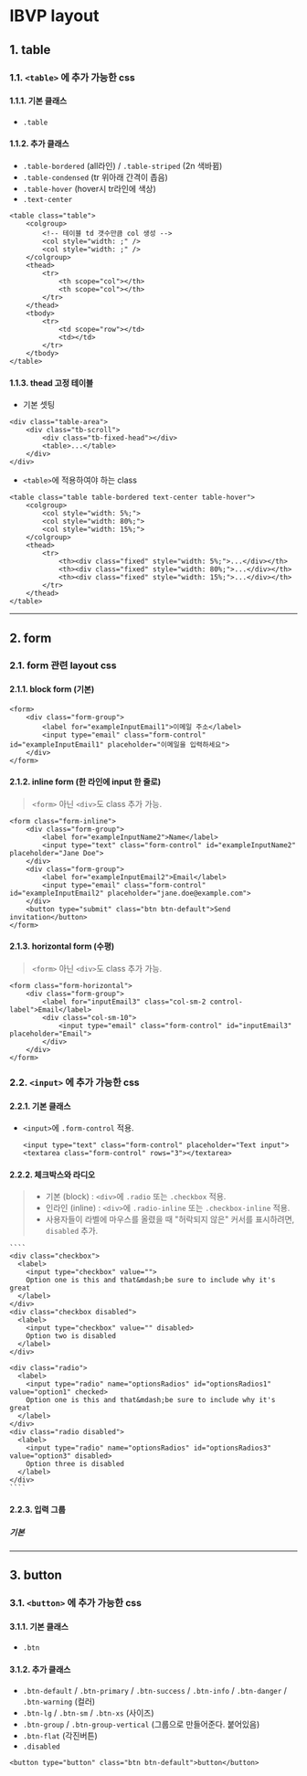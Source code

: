 # IBVP layout

## 1. table
### 1.1. ````<table>```` 에 추가 가능한 css
#### 1.1.1. 기본 클래스
- ````.table````

#### 1.1.2. 추가 클래스
- ````.table-bordered```` (all라인) / ````.table-striped```` (2n 색바뀜)
- ````.table-condensed```` (tr 위아래 간격이 좁음)
- ````.table-hover```` (hover시 tr라인에 색상)
- ````.text-center````

````
<table class="table">
    <colgroup>
        <!-- 테이블 td 갯수만큼 col 생성 -->
        <col style="width: ;" />
        <col style="width: ;" />
    </colgroup>
    <thead>
        <tr>
            <th scope="col"></th>
            <th scope="col"></th>
        </tr>
    </thead>
    <tbody>
        <tr>
            <td scope="row"></td>
            <td></td>
        </tr>
    </tbody>
</table>
````

#### 1.1.3. thead 고정 테이블 
- 기본 셋팅
````
<div class="table-area">
    <div class="tb-scroll">
        <div class="tb-fixed-head"></div>
        <table>...</table>
    </div>
</div>
````

- ````<table>````에 적용하여야 하는 class 
````
<table class="table table-bordered text-center table-hover">
    <colgroup>
        <col style="width: 5%;">
        <col style="width: 80%;">
        <col style="width: 15%;">
    </colgroup>
    <thead>
        <tr>
            <th><div class="fixed" style="width: 5%;">...</div></th>
            <th><div class="fixed" style="width: 80%;">...</div></th>
            <th><div class="fixed" style="width: 15%;">...</div></th>
        </tr>
    </thead>
</table>
````

****
## 2. form
### 2.1. form 관련 layout css
#### 2.1.1. block form (기본)

````
<form>
    <div class="form-group">
        <label for="exampleInputEmail1">이메일 주소</label>
        <input type="email" class="form-control" id="exampleInputEmail1" placeholder="이메일을 입력하세요">
    </div>
</form>
````

#### 2.1.2. inline form (한 라인에 input 한 줄로)
>   ````<form>```` 아닌 ````<div>````도 class 추가 가능.

````
<form class="form-inline">
    <div class="form-group">
        <label for="exampleInputName2">Name</label>
        <input type="text" class="form-control" id="exampleInputName2" placeholder="Jane Doe">
    </div>
    <div class="form-group">
        <label for="exampleInputEmail2">Email</label>
        <input type="email" class="form-control" id="exampleInputEmail2" placeholder="jane.doe@example.com">
    </div>
    <button type="submit" class="btn btn-default">Send invitation</button>
</form>
````

#### 2.1.3. horizontal form (수평)
>   ````<form>```` 아닌 ````<div>````도 class 추가 가능.

````
<form class="form-horizontal">
    <div class="form-group">
        <label for="inputEmail3" class="col-sm-2 control-label">Email</label>
        <div class="col-sm-10">
            <input type="email" class="form-control" id="inputEmail3" placeholder="Email">
        </div>
    </div>
</form>
````

### 2.2. ````<input>```` 에 추가 가능한 css
#### 2.2.1. 기본 클래스
- ````<input>````에 ````.form-control```` 적용.
    ````
    <input type="text" class="form-control" placeholder="Text input">
    <textarea class="form-control" rows="3"></textarea>
    ````

#### 2.2.2. 체크박스와 라디오
> - 기본   (block)  : ````<div>````에  ````.radio```` 또는 ````.checkbox```` 적용.
> - 인라인 (inline) : ````<div>````에  ````.radio-inline```` 또는 ````.checkbox-inline```` 적용.
> - 사용자들이 라벨에 마우스를 올렸을 때 "허락되지 않은" 커서를 표시하려면, ````disabled```` 추가.

    ````
    <div class="checkbox">
      <label>
        <input type="checkbox" value="">
        Option one is this and that&mdash;be sure to include why it's great
      </label>
    </div>
    <div class="checkbox disabled">
      <label>
        <input type="checkbox" value="" disabled>
        Option two is disabled
      </label>
    </div>

    <div class="radio">
      <label>
        <input type="radio" name="optionsRadios" id="optionsRadios1" value="option1" checked>
        Option one is this and that&mdash;be sure to include why it's great
      </label>
    </div>        
    <div class="radio disabled">
      <label>
        <input type="radio" name="optionsRadios" id="optionsRadios3" value="option3" disabled>
        Option three is disabled
      </label>
    </div>
    ````

#### 2.2.3. 입력 그룹
##### 기본
****
## 3. button
### 3.1. ````<button>```` 에 추가 가능한 css
#### 3.1.1. 기본 클래스
- ````.btn````

#### 3.1.2. 추가 클래스
- ````.btn-default```` / ````.btn-primary```` / ````.btn-success```` / ````.btn-info```` / ````.btn-danger```` / ````.btn-warning```` (컬러)
- ````.btn-lg```` / ````.btn-sm```` / ````.btn-xs```` (사이즈)
- ````.btn-group```` / ````.btn-group-vertical```` (그룹으로 만들어준다. 붙어있음)
- ````.btn-flat```` (각진버튼)
- ````.disabled````

````
<button type="button" class="btn btn-default">button</button>
````
